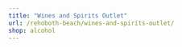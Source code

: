 ```yaml
---
title: "Wines and Spirits Outlet"
url: /rehoboth-beach/wines-and-spirits-outlet/
shop: alcohol
---
```

